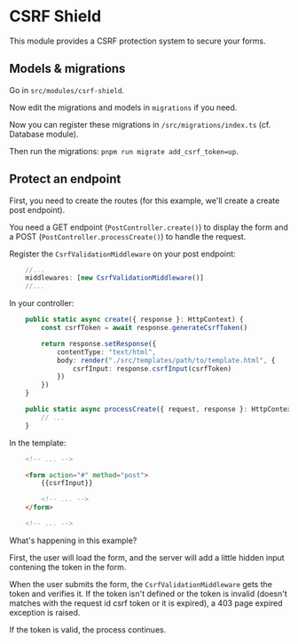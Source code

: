 # CSRF Shield

This module provides a CSRF protection system to secure your forms.

## Models & migrations
Go in `src/modules/csrf-shield`.

Now edit the migrations and models in `migrations` if you need.

Now you can register these migrations in `/src/migrations/index.ts` (cf. Database module).

Then run the migrations: `pnpm run migrate add_csrf_token=up`.

## Protect an endpoint

First, you need to create the routes (for this example, we'll create a create post endpoint).

You need a GET endpoint (`PostController.create()`) to display the form and a POST (`PostController.processCreate()`) to handle the request.

Register the `CsrfValidationMiddleware` on your post endpoint:
```ts
    //...
    middlewares: [new CsrfValidationMiddleware()]
    //...
```

In your controller:
```ts
    public static async create({ response }: HttpContext) {
        const csrfToken = await response.generateCsrfToken()

        return response.setResponse({
            contentType: "text/html",
            body: render("./src/templates/path/to/template.html", {
                csrfInput: response.csrfInput(csrfToken)
            })
        })
    }

    public static async processCreate({ request, response }: HttpContext) {
        // ...
    }
```

In the template:
```html
    <!-- ... -->

    <form action="#" method="post">
        {{csrfInput}}

        <!-- ... -->
    </form>

    <!-- ... -->
```

What's happening in this example?

First, the user will load the form, and the server will add a little hidden input contening the token in the form.

When the user submits the form, the `CsrfValidationMiddleware` gets the token and verifies it. If the token isn't defined or the token is invalid (doesn't matches with the request id csrf token or it is expired), a 403 page expired exception is raised.

If the token is valid, the process continues.
